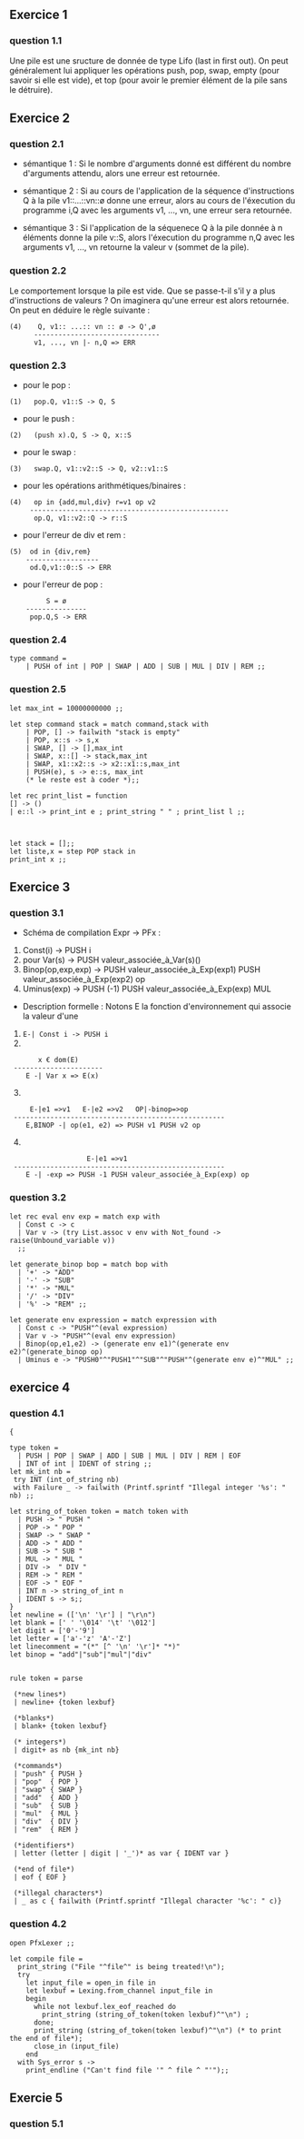 

## Exercice 1

### question 1.1

Une pile est une sructure de donnée de type Lifo (last in first out).
On peut généralement lui appliquer les opérations push, pop, swap, empty (pour savoir si elle est vide), et top (pour avoir le premier élément de la pile sans le détruire).



## Exercice 2

### question 2.1

* sémantique 1 : Si le nombre d'arguments donné est différent du nombre d'arguments attendu, alors une erreur est retournée.

* sémantique 2 : Si au cours de l'application de la séquence d'instructions Q à la pile v1::...::vn::ø donne une erreur, alors au cours de l'éxecution du programme i,Q avec les arguments v1, ..., vn, une erreur sera retournée.

* sémantique 3 : Si l'application de la séquenece Q à la pile donnée à n éléments donne la pile v::S, alors l'éxecution du programme n,Q avec les arguments v1, ..., vn retourne la valeur v (sommet de la pile).

### question 2.2

Le comportement lorsque la pile est vide. Que se passe-t-il s'il y a plus d'instructions de valeurs ? On imaginera qu'une erreur est alors retournée. On peut en déduire le règle suivante :
```
(4)    Q, v1:: ...:: vn :: ø -> Q',ø
      -------------------------------
      v1, ..., vn |- n,Q => ERR
```

### question 2.3


* pour le pop :
```
(1)   pop.Q, v1::S -> Q, S
```

* pour le push :
```
(2)   (push x).Q, S -> Q, x::S
```

* pour le swap :
```
(3)   swap.Q, v1::v2::S -> Q, v2::v1::S
```

* pour les opérations arithmétiques/binaires :
```
(4)   op in {add,mul,div} r=v1 op v2
     -------------------------------------------------
      op.Q, v1::v2::Q -> r::S
```

* pour l'erreur de div et rem :
```
(5)  od in {div,rem}
    ------------------
     od.Q,v1::0::S -> ERR
```

* pour l'erreur de pop :
```
         S = ø
    ---------------
     pop.Q,S -> ERR
```
### question 2.4
```
type command = 
    | PUSH of int | POP | SWAP | ADD | SUB | MUL | DIV | REM ;;
```
### question 2.5


```
let max_int = 10000000000 ;;

let step command stack = match command,stack with
    | POP, [] -> failwith "stack is empty"
    | POP, x::s -> s,x 
    | SWAP, [] -> [],max_int
    | SWAP, x::[] -> stack,max_int
    | SWAP, x1::x2::s -> x2::x1::s,max_int
    | PUSH(e), s -> e::s, max_int
    (* le reste est à coder *);;

let rec print_list = function 
[] -> ()
| e::l -> print_int e ; print_string " " ; print_list l ;;



let stack = [];;
let liste,x = step POP stack in
print_int x ;;
```



## Exercice 3

### question 3.1

* Schéma de compilation Expr -> PFx :

1. Const(i) -> PUSH i
2. pour Var(s) -> PUSH valeur_associée_à_Var(s)()  
3. Binop(op,exp,exp) -> PUSH valeur_associée_à_Exp(exp1) PUSH valeur_associée_à_Exp(exp2) op
4. Uminus(exp) -> PUSH (-1) PUSH valeur_associée_à_Exp(exp) MUL 

* Description formelle : 
Notons E la fonction d'environnement qui associe la valeur d'une
1. ` E-| Const i -> PUSH i `
2.
```   
       x € dom(E)
 ----------------------
    E -| Var x => E(x)
```
3.
```   
     E-|e1 =>v1   E-|e2 =>v2   OP|-binop=>op
 ----------------------------------------------------
    E,BINOP -| op(e1, e2) => PUSH v1 PUSH v2 op
```

4.
```   
                   E-|e1 =>v1
 ----------------------------------------------------
    E -| -exp => PUSH -1 PUSH valeur_associée_à_Exp(exp) op
```

### question 3.2

```
let rec eval env exp = match exp with
  | Const c -> c
  | Var v -> (try List.assoc v env with Not_found -> raise(Unbound_variable v))
  ;;

let generate_binop bop = match bop with
  | '+' -> "ADD"
  | '-' -> "SUB"
  | '*' -> "MUL"
  | '/' -> "DIV"
  | '%' -> "REM" ;;

let generate env expression = match expression with
  | Const c -> "PUSH"^(eval expression)
  | Var v -> "PUSH"^(eval env expression)
  | Binop(op,e1,e2) -> (generate env e1)^(generate env e2)^(generate_binop op)
  | Uminus e -> "PUSH0"^"PUSH1"^"SUB"^"PUSH"^(generate env e)^"MUL" ;;
  ```


## exercice 4

### question 4.1

```
{
 
type token =
  | PUSH | POP | SWAP | ADD | SUB | MUL | DIV | REM | EOF
  | INT of int | IDENT of string ;;
let mk_int nb =
 try INT (int_of_string nb)
 with Failure _ -> failwith (Printf.sprintf "Illegal integer '%s': " nb) ;;

let string_of_token token = match token with
  | PUSH -> " PUSH "
  | POP -> " POP "
  | SWAP -> " SWAP "
  | ADD -> " ADD "
  | SUB -> " SUB "
  | MUL -> " MUL "
  | DIV ->  " DIV "
  | REM -> " REM "
  | EOF -> " EOF "
  | INT n -> string_of_int n
  | IDENT s -> s;;
}
let newline = (['\n' '\r'] | "\r\n")
let blank = [' ' '\014' '\t' '\012']
let digit = ['0'-'9']
let letter = ['a'-'z' 'A'-'Z']
let linecomment = "(*" [^ '\n' '\r']* "*)"
let binop = "add"|"sub"|"mul"|"div"


rule token = parse

 (*new lines*)
 | newline+ {token lexbuf}

 (*blanks*)
 | blank+ {token lexbuf}

 (* integers*)
 | digit+ as nb {mk_int nb}
 
 (*commands*)
 | "push" { PUSH }
 | "pop"  { POP }
 | "swap" { SWAP }
 | "add"  { ADD }
 | "sub"  { SUB }
 | "mul"  { MUL }
 | "div"  { DIV }
 | "rem"  { REM }

 (*identifiers*)
 | letter (letter | digit | '_')* as var { IDENT var }

 (*end of file*)
 | eof { EOF }

 (*illegal characters*)
 | _ as c { failwith (Printf.sprintf "Illegal character '%c': " c)}
```

### question 4.2

```
open PfxLexer ;;

let compile file =
  print_string ("File "^file^" is being treated!\n");
  try
    let input_file = open_in file in
    let lexbuf = Lexing.from_channel input_file in
    begin
      while not lexbuf.lex_eof_reached do
        print_string (string_of_token(token lexbuf)^"\n") ;
      done;
      print_string (string_of_token(token lexbuf)^"\n") (* to print the end of file*);
      close_in (input_file)
    end
  with Sys_error s ->
    print_endline ("Can't find file '" ^ file ^ "'");;
```


## Exercie 5

### question 5.1